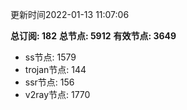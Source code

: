 更新时间2022-01-13 11:07:06

**总订阅: 182**
**总节点: 5912**
**有效节点: 3649**
- ss节点: 1579
- trojan节点: 144
- ssr节点: 156
- v2ray节点: 1770
